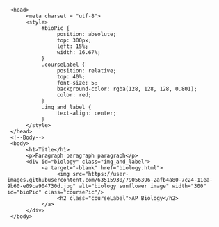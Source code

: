 <!doctype html>
     <head>
          <meta charset = "utf-8">
          <style>
               #bioPic {
                    position: absolute;
                    top: 300px;
                    left: 15%;
                    width: 16.67%;
               }
               .courseLabel {
                    position: relative;
                    top: 40%;
                    font-size: 5;
                    background-color: rgba(128, 128, 128, 0.801);
                    color: red;
               }
               .img_and_label {
                    text-align: center;
               }
          </style>
     </head>
     <!--Body-->
     <body>
          <h1>Title</h1>
          <p>Paragraph paragraph paragraph</p>
          <div id="biology" class="img_and_label">
               <a target="-blank" href="biology.html">
                    <img src="https://user-images.githubusercontent.com/63515930/79056396-2afb4a80-7c24-11ea-9b60-e09ca904730d.jpg" alt="biology sunflower image" width="300" id="bioPic" class="coursePic"/>
                    <h2 class="courseLabel">AP Biology</h2>
               </a>
          </div>
     </body>

</html>
